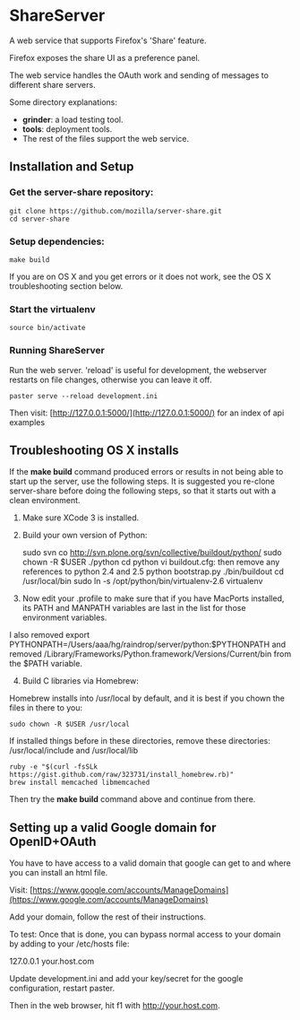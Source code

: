 # ShareServer

A web service that supports Firefox's 'Share' feature.

Firefox exposes the share UI as a preference panel.

The web service handles the OAuth work and sending of messages to different
share servers.

Some directory explanations:

* **grinder**: a load testing tool.
* **tools**: deployment tools.
* The rest of the files support the web service.

## Installation and Setup

### Get the server-share repository:

    git clone https://github.com/mozilla/server-share.git
    cd server-share

### Setup dependencies:

    make build

If you are on OS X and you get errors or it does not work, see the OS X
troubleshooting section below.

### Start the virtualenv

    source bin/activate

### Running ShareServer

Run the web server. 'reload' is useful for development, the webserver restarts
on file changes, otherwise you can leave it off.

    paster serve --reload development.ini

Then visit: [http://127.0.0.1:5000/](http://127.0.0.1:5000/) for an index of
api examples

## Troubleshooting OS X installs

If the **make build** command produced errors or results in not being able to
start up the server, use the following steps. It is suggested you re-clone
server-share before doing the following steps, so that it starts out with a
clean environment.

1. Make sure XCode 3 is installed.

2. Build your own version of Python:

    sudo svn co http://svn.plone.org/svn/collective/buildout/python/
    sudo chown -R $USER ./python
    cd python
    vi buildout.cfg: then remove any references to python 2.4 and 2.5
    python bootstrap.py
    ./bin/buildout
    cd /usr/local/bin
    sudo ln -s /opt/python/bin/virtualenv-2.6 virtualenv

3. Now edit your .profile to make sure that if you have MacPorts installed, its
PATH and MANPATH variables are last in the list for those environment
variables.

I also removed export
PYTHONPATH=/Users/aaa/hg/raindrop/server/python:$PYTHONPATH and removed
/Library/Frameworks/Python.framework/Versions/Current/bin from the $PATH
variable.

4. Build C libraries via Homebrew:

Homebrew installs into /usr/local by default, and it is best if you chown the
files in there to you:

    sudo chown -R $USER /usr/local

If installed things before in these directories, remove these directories:
/usr/local/include and /usr/local/lib

    ruby -e "$(curl -fsSLk https://gist.github.com/raw/323731/install_homebrew.rb)"
    brew install memcached libmemcached

Then try the **make build** command above and continue from there.

## Setting up a valid Google domain for OpenID+OAuth

You have to have access to a valid domain that google can get to and where you
can install an html file.

Visit: [https://www.google.com/accounts/ManageDomains](https://www.google.com/accounts/ManageDomains)

Add your domain, follow the rest of their instructions.

To test: Once that is done, you can bypass normal access to your domain by
adding to your /etc/hosts file:

127.0.0.1 your.host.com

Update development.ini and add your key/secret for the google configuration,
restart paster.

Then in the web browser, hit f1 with http://your.host.com.
